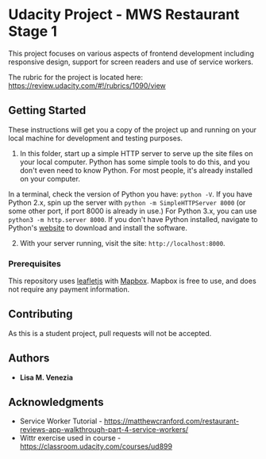 # Udacity Project - MWS Restaurant Stage 1

This project focuses on various aspects of frontend development including responsive design, support for screen readers and use of service workers.

The rubric for the project is located here:
https://review.udacity.com/#!/rubrics/1090/view

## Getting Started

These instructions will get you a copy of the project up and running on your local machine for development and testing purposes. 

1. In this folder, start up a simple HTTP server to serve up the site files on your local computer. Python has some simple tools to do this, and you don't even need to know Python. For most people, it's already installed on your computer. 

In a terminal, check the version of Python you have: `python -V`. If you have Python 2.x, spin up the server with `python -m SimpleHTTPServer 8000` (or some other port, if port 8000 is already in use.) For Python 3.x, you can use `python3 -m http.server 8000`. If you don't have Python installed, navigate to Python's [website](https://www.python.org/) to download and install the software.

2. With your server running, visit the site: `http://localhost:8000`.

### Prerequisites

This repository uses [leafletjs](https://leafletjs.com/) with [Mapbox](https://www.mapbox.com/). Mapbox is free to use, and does not require any payment information. 

## Contributing

As this is a student project, pull requests will not be accepted.

## Authors

* **Lisa M. Venezia** 

## Acknowledgments

* Service Worker Tutorial - https://matthewcranford.com/restaurant-reviews-app-walkthrough-part-4-service-workers/
 *  Wittr exercise used in course - https://classroom.udacity.com/courses/ud899
